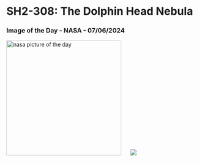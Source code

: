 # SH2-308: The Dolphin Head Nebula
### Image of the Day - NASA - 07/06/2024
<img src="https://apod.nasa.gov/apod/image/2406/DolphinNebulaHOO_1024.jpg" alt="nasa picture of the day" width="300"/>&nbsp; &nbsp; &nbsp; <img src="https://github-readme-streak-stats.herokuapp.com/?user=tempo-riz&theme=merko" >



  
 
 
 
 
 
 
 
 
 
 
 
 
 
 
 
 
 
